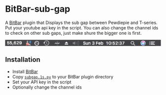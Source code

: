 # BitBar-sub-gap

A [BitBar](https://github.com/matryer/bitbar) plugin that Displays the sub gap between Pewdiepie and T-series. Put your youtube api key in the script. You can also change the channel ids to check on other sub gaps, just make shure the bigger one is first.

![MENU BAR GIF](https://github.com/tokfrans03/BitBar-sub-gap/blob/c974e8306901ecaf237e702a64849da8bbb604b7/menubar.gif?raw=true)

## Installation
- Install [BitBar](https://getbitbar.com/)
- Copy [`subgap.1s.py`](https://github.com/tokfrans03/BitBar-sub-gap/raw/master/subgap.1s.py) to your BitBar plugin directory
- Set your API key in the script
- Optionally change the channel ids

